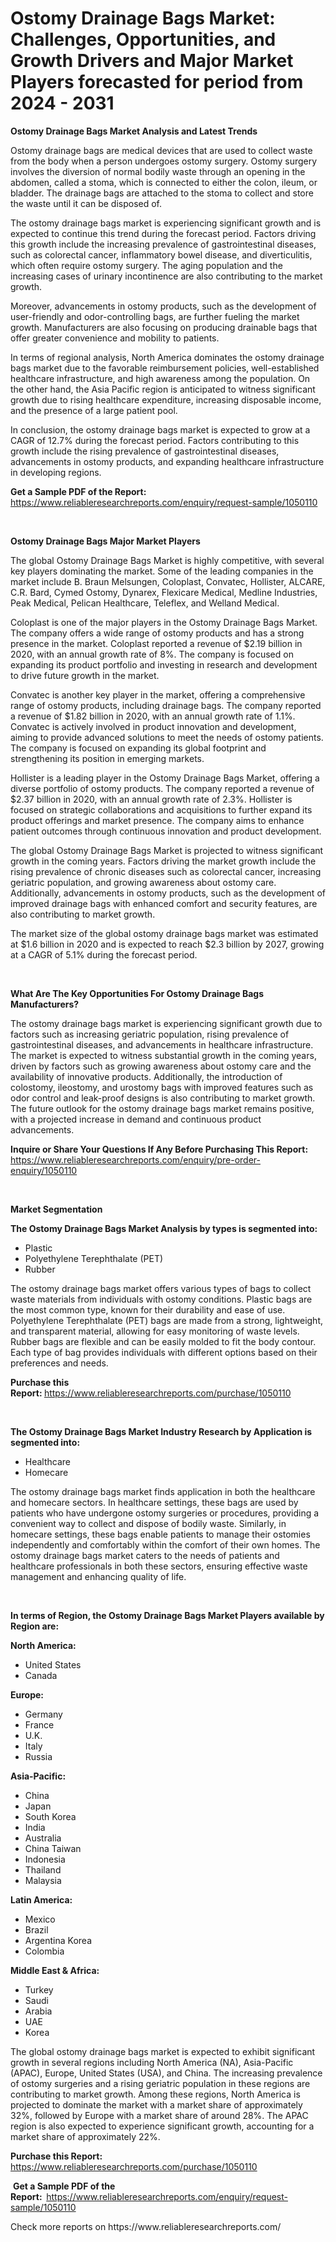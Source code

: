 <p><h1>Ostomy Drainage Bags Market: Challenges, Opportunities, and Growth Drivers and Major Market Players forecasted for period from 2024 - 2031</h1></p><p><strong>Ostomy Drainage Bags Market Analysis and Latest Trends</strong></p>
<p><p>Ostomy drainage bags are medical devices that are used to collect waste from the body when a person undergoes ostomy surgery. Ostomy surgery involves the diversion of normal bodily waste through an opening in the abdomen, called a stoma, which is connected to either the colon, ileum, or bladder. The drainage bags are attached to the stoma to collect and store the waste until it can be disposed of.</p><p>The ostomy drainage bags market is experiencing significant growth and is expected to continue this trend during the forecast period. Factors driving this growth include the increasing prevalence of gastrointestinal diseases, such as colorectal cancer, inflammatory bowel disease, and diverticulitis, which often require ostomy surgery. The aging population and the increasing cases of urinary incontinence are also contributing to the market growth.</p><p>Moreover, advancements in ostomy products, such as the development of user-friendly and odor-controlling bags, are further fueling the market growth. Manufacturers are also focusing on producing drainable bags that offer greater convenience and mobility to patients.</p><p>In terms of regional analysis, North America dominates the ostomy drainage bags market due to the favorable reimbursement policies, well-established healthcare infrastructure, and high awareness among the population. On the other hand, the Asia Pacific region is anticipated to witness significant growth due to rising healthcare expenditure, increasing disposable income, and the presence of a large patient pool.</p><p>In conclusion, the ostomy drainage bags market is expected to grow at a CAGR of 12.7% during the forecast period. Factors contributing to this growth include the rising prevalence of gastrointestinal diseases, advancements in ostomy products, and expanding healthcare infrastructure in developing regions.</p></p>
<p><strong>Get a Sample PDF of the Report:&nbsp;</strong> <a href="https://www.reliableresearchreports.com/enquiry/request-sample/1050110">https://www.reliableresearchreports.com/enquiry/request-sample/1050110</a></p>
<p>&nbsp;</p>
<p><strong>Ostomy Drainage Bags Major Market Players</strong></p>
<p><p>The global Ostomy Drainage Bags Market is highly competitive, with several key players dominating the market. Some of the leading companies in the market include B. Braun Melsungen, Coloplast, Convatec, Hollister, ALCARE, C.R. Bard, Cymed Ostomy, Dynarex, Flexicare Medical, Medline Industries, Peak Medical, Pelican Healthcare, Teleflex, and Welland Medical.</p><p>Coloplast is one of the major players in the Ostomy Drainage Bags Market. The company offers a wide range of ostomy products and has a strong presence in the market. Coloplast reported a revenue of $2.19 billion in 2020, with an annual growth rate of 8%. The company is focused on expanding its product portfolio and investing in research and development to drive future growth in the market.</p><p>Convatec is another key player in the market, offering a comprehensive range of ostomy products, including drainage bags. The company reported a revenue of $1.82 billion in 2020, with an annual growth rate of 1.1%. Convatec is actively involved in product innovation and development, aiming to provide advanced solutions to meet the needs of ostomy patients. The company is focused on expanding its global footprint and strengthening its position in emerging markets.</p><p>Hollister is a leading player in the Ostomy Drainage Bags Market, offering a diverse portfolio of ostomy products. The company reported a revenue of $2.37 billion in 2020, with an annual growth rate of 2.3%. Hollister is focused on strategic collaborations and acquisitions to further expand its product offerings and market presence. The company aims to enhance patient outcomes through continuous innovation and product development.</p><p>The global Ostomy Drainage Bags Market is projected to witness significant growth in the coming years. Factors driving the market growth include the rising prevalence of chronic diseases such as colorectal cancer, increasing geriatric population, and growing awareness about ostomy care. Additionally, advancements in ostomy products, such as the development of improved drainage bags with enhanced comfort and security features, are also contributing to market growth.</p><p>The market size of the global ostomy drainage bags market was estimated at $1.6 billion in 2020 and is expected to reach $2.3 billion by 2027, growing at a CAGR of 5.1% during the forecast period.</p></p>
<p>&nbsp;</p>
<p><strong>What Are The Key Opportunities For Ostomy Drainage Bags Manufacturers?</strong></p>
<p><p>The ostomy drainage bags market is experiencing significant growth due to factors such as increasing geriatric population, rising prevalence of gastrointestinal diseases, and advancements in healthcare infrastructure. The market is expected to witness substantial growth in the coming years, driven by factors such as growing awareness about ostomy care and the availability of innovative products. Additionally, the introduction of colostomy, ileostomy, and urostomy bags with improved features such as odor control and leak-proof designs is also contributing to market growth. The future outlook for the ostomy drainage bags market remains positive, with a projected increase in demand and continuous product advancements.</p></p>
<p><strong>Inquire or Share Your Questions If Any Before Purchasing This Report:</strong> <a href="https://www.reliableresearchreports.com/enquiry/pre-order-enquiry/1050110">https://www.reliableresearchreports.com/enquiry/pre-order-enquiry/1050110</a></p>
<p>&nbsp;</p>
<p><strong>Market Segmentation</strong></p>
<p><strong>The Ostomy Drainage Bags Market Analysis by types is segmented into:</strong></p>
<p><ul><li>Plastic</li><li>Polyethylene Terephthalate (PET)</li><li>Rubber</li></ul></p>
<p><p>The ostomy drainage bags market offers various types of bags to collect waste materials from individuals with ostomy conditions. Plastic bags are the most common type, known for their durability and ease of use. Polyethylene Terephthalate (PET) bags are made from a strong, lightweight, and transparent material, allowing for easy monitoring of waste levels. Rubber bags are flexible and can be easily molded to fit the body contour. Each type of bag provides individuals with different options based on their preferences and needs.</p></p>
<p><strong>Purchase this Report:&nbsp;</strong><a href="https://www.reliableresearchreports.com/purchase/1050110">https://www.reliableresearchreports.com/purchase/1050110</a></p>
<p>&nbsp;</p>
<p><strong>The Ostomy Drainage Bags Market Industry Research by Application is segmented into:</strong></p>
<p><ul><li>Healthcare</li><li>Homecare</li></ul></p>
<p><p>The ostomy drainage bags market finds application in both the healthcare and homecare sectors. In healthcare settings, these bags are used by patients who have undergone ostomy surgeries or procedures, providing a convenient way to collect and dispose of bodily waste. Similarly, in homecare settings, these bags enable patients to manage their ostomies independently and comfortably within the comfort of their own homes. The ostomy drainage bags market caters to the needs of patients and healthcare professionals in both these sectors, ensuring effective waste management and enhancing quality of life.</p></p>
<p>&nbsp;</p>
<p><strong>In terms of Region, the Ostomy Drainage Bags Market Players available by Region are:</strong></p>
<p>
    <p> <strong> North America: </strong>
        <ul>
            <li>United States</li>
            <li>Canada</li>
        </ul>
        </p> 
    <p> <strong> Europe: </strong>
        <ul>
            <li>Germany</li>
            <li>France</li>
            <li>U.K.</li>
            <li>Italy</li>
            <li>Russia</li>
        </ul>
        </p> 
    <p> <strong> Asia-Pacific: </strong>
        <ul>
            <li>China</li>
            <li>Japan</li>
            <li>South Korea</li>
            <li>India</li>
            <li>Australia</li>
            <li>China Taiwan</li>
            <li>Indonesia</li>
            <li>Thailand</li>
            <li>Malaysia</li>
        </ul>
        </p> 
    <p> <strong> Latin America: </strong>
        <ul>
            <li>Mexico</li>
            <li>Brazil</li>
            <li>Argentina Korea</li>
            <li>Colombia</li>
        </ul>
        </p> 
    <p> <strong> Middle East & Africa: </strong>
        <ul>
            <li>Turkey</li>
            <li>Saudi</li>
            <li>Arabia</li>
            <li>UAE</li>
            <li>Korea</li>
        </ul>
    </p>
    </p>
<p><p>The global ostomy drainage bags market is expected to exhibit significant growth in several regions including North America (NA), Asia-Pacific (APAC), Europe, United States (USA), and China. The increasing prevalence of ostomy surgeries and a rising geriatric population in these regions are contributing to market growth. Among these regions, North America is projected to dominate the market with a market share of approximately 32%, followed by Europe with a market share of around 28%. The APAC region is also expected to experience significant growth, accounting for a market share of approximately 22%.</p></p>
<p><strong>Purchase this Report: </strong><a href="https://www.reliableresearchreports.com/purchase/1050110">https://www.reliableresearchreports.com/purchase/1050110</a></p>
<p>&nbsp;<strong>Get a Sample PDF of the Report:&nbsp;&nbsp;</strong><a href="https://www.reliableresearchreports.com/enquiry/request-sample/1050110">https://www.reliableresearchreports.com/enquiry/request-sample/1050110</a></p>
<p><strong></strong></p>
<p>Check more reports on https://www.reliableresearchreports.com/</p>